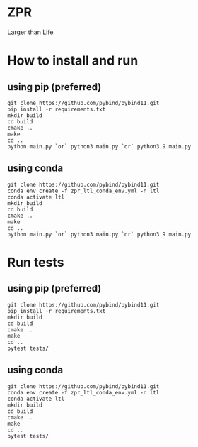 # ZPR
Larger than Life 

# How to install and run

## using pip (preferred)
    git clone https://github.com/pybind/pybind11.git
    pip install -r requirements.txt
    mkdir build
    cd build
    cmake ..
    make
    cd ..
    python main.py `or` python3 main.py `or` python3.9 main.py

## using conda
    git clone https://github.com/pybind/pybind11.git
    conda env create -f zpr_ltl_conda_env.yml -n ltl
    conda activate ltl
    mkdir build
    cd build
    cmake ..
    make
    cd ..
    python main.py `or` python3 main.py `or` python3.9 main.py

# Run tests

## using pip (preferred)
    git clone https://github.com/pybind/pybind11.git
    pip install -r requirements.txt
    mkdir build
    cd build
    cmake ..
    make
    cd ..
    pytest tests/

## using conda
    git clone https://github.com/pybind/pybind11.git
    conda env create -f zpr_ltl_conda_env.yml -n ltl
    conda activate ltl
    mkdir build
    cd build
    cmake ..
    make
    cd ..
    pytest tests/
